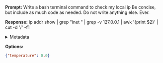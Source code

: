 **Prompt:**
Write a bash terminal command to check my local ip Be concise, but include as much code as needed. Do not write anything else. Ever.


**Response:**
ip addr show | grep "inet " | grep -v 127.0.0.1 | awk '{print $2}' | cut -d '/' -f1

<details><summary>Metadata</summary>

- Duration: 2374 ms
- Datetime: 2023-09-24T09:31:55.525465
- Model: gpt-3.5-turbo-0613

</details>

**Options:**
```json
{"temperature": 0.0}
```

